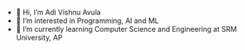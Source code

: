 - 👋 Hi, I’m Adi Vishnu Avula
- 👀 I’m interested in Programming, AI and ML
- 🌱 I’m currently learning Computer Science and Engineering at SRM University, AP

<!---
adivishnu-a/adivishnu-a is a ✨ special ✨ repository because its `README.md` (this file) appears on your GitHub profile.
You can click the Preview link to take a look at your changes.
--->
